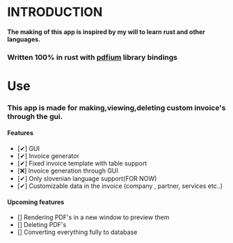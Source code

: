 # INTRODUCTION

#### The making of this app is inspired by my will to learn rust and other languages.

### Written 100% in rust with [pdfium](https://github.com/bblanchon/pdfium-binaries/releases) library bindings

# Use

### This app is made for making,viewing,deleting custom invoice's through the gui.

#### Features

- [✔] GUI
- [✔] Invoice generator
- [✔] Fixed invoice template with table support
- [❌] Invoice generation through GUI
- [✔] Only slovenian language support(FOR NOW)
- [✔] Customizable data in the invoice (company , partner, services etc..)

#### Upcoming features

- [] Rendering PDF's in a new window to preview them
- [] Deleting PDF's
- [] Converting everything fully to database
